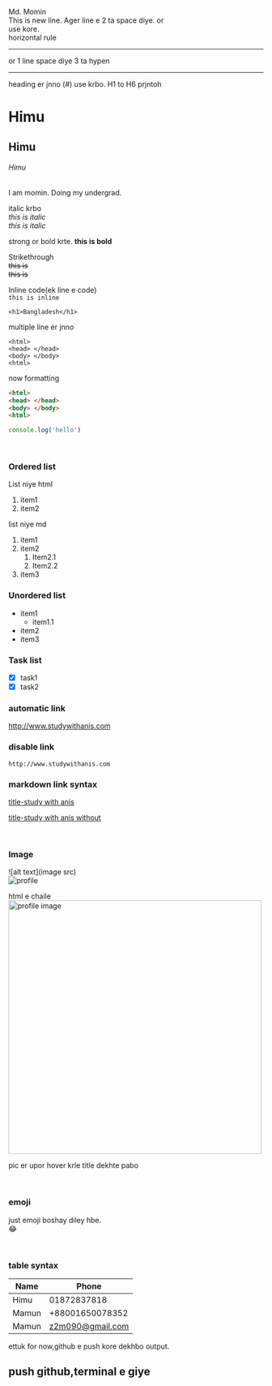 <!--markdown tutorial (frst e comment) html o use kora jay, jmn krlm--> 
Md. Momin  
This is new line. Ager line e 2 ta space diye. or <br/> use kore.  
horizontal rule  
<hr>
or  
1 line space diye 3 ta hypen  

---

heading er jnno (#) use krbo. H1 to H6 prjntoh  

# Himu
## Himu
###### Himu

<p> I am momin. Doing my undergrad. </p>

italic krbo  
<i> this is italic </i>  
_this is italic_

strong or bold krte.
__this is bold__  

Strikethrough  
~~this is~~  
<del>this is</del>

Inline code(ek line e code)  
`this is inline`

`<h1>Bangladesh</h1>`  

multiple line er jnno  

```
<html>
<head> </head>
<body> </body>
<html>
```

now formatting  

```html
<html>
<head> </head>
<body> </body>
<html>
```

```javascript
console.log('hello')
```

<br/>

### Ordered list 

List niye html   
<ol>
    <li>item1</li>
    <li>item2</li>
</ol>

list niye md  
1. item1
2. item2
   1. Item2.1
   2. Item2.2
3. item3

### Unordered list
- item1
   - item1.1
- item2
- item3

### Task list
- [x] task1
- [x] task2

### automatic link
http://www.studywithanis.com

### disable link
`http://www.studywithanis.com`

### markdown link syntax  
[title-study with anis](http://www.studywithanis.com)

[title-study with anis without][website link]

</br>

### Image
![alt text](image src)    
![profile](./tour/IMG_3024.jpg)

html e chaile  
<img src = "./tour/IMG_3024.jpg" width="500" title="profile image">

pic er upor hover krle title dekhte pabo  

</br>

### emoji
just emoji boshay diley hbe.  
😂  

</br>

### table syntax
| Name | Phone |
| ----- | ------|
|Himu|01872837818|
|Mamun|+88001650078352|
|Mamun|z2m090@gmail.com|

ettuk for now,github e push kore dekhbo output.
## push github,terminal e giye





<!--all link is here, ekdm last e diye dilam, r upore boshailam shudu naam ta. kind of variable -->
[website link]: http://www.studywithanis.com